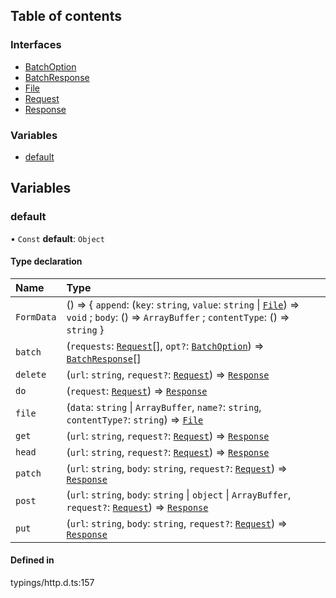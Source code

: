 ## Table of contents

### Interfaces

- [BatchOption](../interfaces/http.BatchOption.md)
- [BatchResponse](../interfaces/http.BatchResponse.md)
- [File](../interfaces/http.File.md)
- [Request](../interfaces/http.Request.md)
- [Response](../interfaces/http.Response.md)

### Variables

- [default](#default)

## Variables

<span id="default"></span>

### default

• `Const` **default**: `Object`

#### Type declaration

| Name | Type |
| :------ | :------ |
| `FormData` | () => { `append`: (`key`: `string`, `value`: `string` \| [`File`](../interfaces/http.File.md)) => `void` ; `body`: () => `ArrayBuffer` ; `contentType`: () => `string`  } |
| `batch` | (`requests`: [`Request`](../interfaces/http.Request.md)[], `opt?`: [`BatchOption`](../interfaces/http.BatchOption.md)) => [`BatchResponse`](../interfaces/http.BatchResponse.md)[] |
| `delete` | (`url`: `string`, `request?`: [`Request`](../interfaces/http.Request.md)) => [`Response`](../interfaces/http.Response.md) |
| `do` | (`request`: [`Request`](../interfaces/http.Request.md)) => [`Response`](../interfaces/http.Response.md) |
| `file` | (`data`: `string` \| `ArrayBuffer`, `name?`: `string`, `contentType?`: `string`) => [`File`](../interfaces/http.File.md) |
| `get` | (`url`: `string`, `request?`: [`Request`](../interfaces/http.Request.md)) => [`Response`](../interfaces/http.Response.md) |
| `head` | (`url`: `string`, `request?`: [`Request`](../interfaces/http.Request.md)) => [`Response`](../interfaces/http.Response.md) |
| `patch` | (`url`: `string`, `body`: `string`, `request?`: [`Request`](../interfaces/http.Request.md)) => [`Response`](../interfaces/http.Response.md) |
| `post` | (`url`: `string`, `body`: `string` \| `object` \| `ArrayBuffer`, `request?`: [`Request`](../interfaces/http.Request.md)) => [`Response`](../interfaces/http.Response.md) |
| `put` | (`url`: `string`, `body`: `string`, `request?`: [`Request`](../interfaces/http.Request.md)) => [`Response`](../interfaces/http.Response.md) |

#### Defined in

typings/http.d.ts:157


